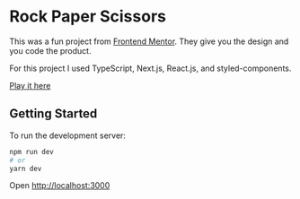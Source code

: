 # Rock Paper Scissors

This was a fun project from [Frontend Mentor](https://www.frontendmentor.io/challenges/rock-paper-scissors-game-pTgwgvgH).
They give you the design and you code the product. 

For this project I used TypeScript, Next.js, React.js, and styled-components.    

[Play it here](rock-paper-scissors.spencerhemstreet.now.sh)

## Getting Started

To run the development server:

```bash
npm run dev
# or
yarn dev
```

Open [http://localhost:3000](http://localhost:3000) 

